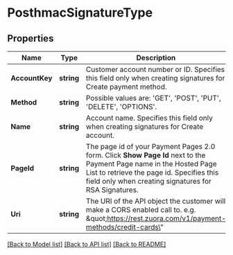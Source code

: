 # PosthmacSignatureType

## Properties
Name | Type | Description | Notes
------------ | ------------- | ------------- | -------------
**AccountKey** | **string** | Customer account number or ID.  Specifies this field only when creating signatures for Create payment method.  | [optional] [default to null]
**Method** | **string** | Possible values are: &#39;GET&#39;, &#39;POST&#39;, &#39;PUT&#39;, &#39;DELETE&#39;, &#39;OPTIONS&#39;.  | [default to null]
**Name** | **string** | Account name.  Specifies this field only when creating signatures for Create account.  | [optional] [default to null]
**PageId** | **string** | The page id of your Payment Pages 2.0 form. Click **Show Page Id** next to the Payment Page name in the Hosted Page List to retrieve the page id.  Specifies this field only when creating signatures for RSA Signatures.  | [optional] [default to null]
**Uri** | **string** | The URI of the API object the customer will make a CORS enabled call to. e.g. \&quot;https://rest.zuora.com/v1/payment-methods/credit-cards\&quot;  | [default to null]

[[Back to Model list]](../README.md#documentation-for-models) [[Back to API list]](../README.md#documentation-for-api-endpoints) [[Back to README]](../README.md)


